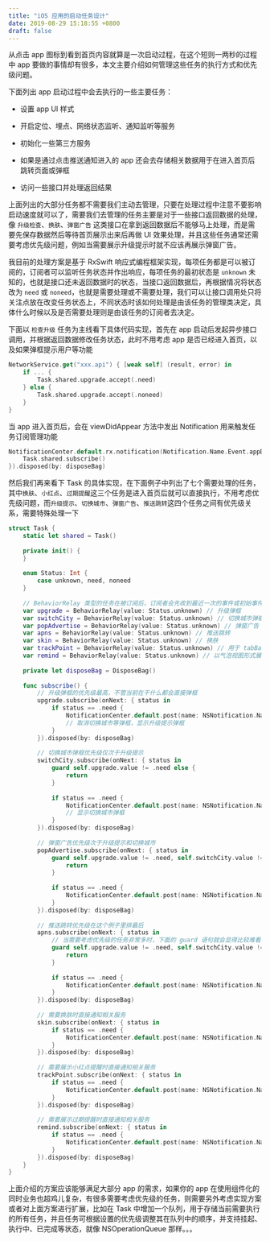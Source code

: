 ```yaml
---
title: "iOS 应用的启动任务设计"
date: 2019-08-29 15:18:55 +0800
draft: false
---
```


从点击 app 图标到看到首页内容就算是一次启动过程，在这个短则一两秒的过程中 app 要做的事情却有很多，本文主要介绍如何管理这些任务的执行方式和优先级问题。

下面列出 app 启动过程中会去执行的一些主要任务：

- 设置 app UI 样式

- 开启定位、埋点、网络状态监听、通知监听等服务

- 初始化一些第三方服务

- 如果是通过点击推送通知进入的 app 还会去存储相关数据用于在进入首页后跳转页面或弹框

- 访问一些接口并处理返回结果

上面列出的大部分任务都不需要我们主动去管理，只要在处理过程中注意不要影响启动速度就可以了，需要我们去管理的任务主要是对于一些接口返回数据的处理，像 `升级检查`、`换肤`、`弹窗广告` 这类接口在拿到返回数据后不能够马上处理，而是需要先保存数据然后等待首页展示出来后再做 UI 效果处理，并且这些任务通常还需要考虑优先级问题，例如当需要展示升级提示时就不应该再展示弹窗广告。

我目前的处理方案是基于 RxSwift 响应式编程框架实现，每项任务都是可以被订阅的，订阅者可以监听任务状态并作出响应，每项任务的最初状态是 `unknown` 未知的，也就是接口还未返回数据时的状态，当接口返回数据后，再根据情况将状态改为 `need` 或 `noneed`，也就是需要处理或不需要处理，我们可以让接口调用处只将关注点放在改变任务状态上，不同状态时该如何处理是由该任务的管理类决定，具体什么时候以及是否需要处理则是由该任务的订阅者去决定。

下面以 `检查升级` 任务为主线看下具体代码实现，首先在 app 启动后发起异步接口调用，并根据返回数据修改任务状态，此时不用考虑 app 是否已经进入首页，以及如果弹框提示用户等功能

```swift
NetworkService.get("xxx.api") { [weak self] (result, error) in
    if ... {
        Task.shared.upgrade.accept(.need)
    } else {
        Task.shared.upgrade.accept(.noneed)
    }
}
```

当 app 进入首页后，会在 viewDidAppear 方法中发出 Notification 用来触发任务订阅管理功能

```swift
NotificationCenter.default.rx.notification(Notification.Name.Event.appDidAppear).subscribe(onNext: { notification in
    Task.shared.subscribe()
}).disposed(by: disposeBag)
```

然后我们再来看下 Task 的具体实现，在下面例子中列出了七个需要处理的任务，其中`换肤`、`小红点`、`过期提醒`这三个任务是进入首页后就可以直接执行，不用考虑优先级问题，而`升级提示`、`切换城市`、`弹窗广告`、`推送跳转`这四个任务之间有优先级关系，需要特殊处理一下

```swift
struct Task {
    static let shared = Task()
    
    private init() {
    }
    
    enum Status: Int {
        case unknown, need, noneed
    }
    
    // BehaviorRelay 类型的任务在被订阅后，订阅者会先收到最近一次的事件或初始事件
    var upgrade = BehaviorRelay(value: Status.unknown) // 升级弹框
    var switchCity = BehaviorRelay(value: Status.unknown) // 切换城市弹框
    var popAdvertise = BehaviorRelay(value: Status.unknown) // 弹窗广告
    var apns = BehaviorRelay(value: Status.unknown) // 推送跳转
    var skin = BehaviorRelay(value: Status.unknown) // 换肤
    var trackPoint = BehaviorRelay(value: Status.unknown) // 用于 tabBarItem 等地方的小红点提醒
    var remind = BehaviorRelay(value: Status.unknown) // 以气泡视图形式展示的过期提醒
    
    private let disposeBag = DisposeBag()
    
    func subscribe() {
        // 升级弹框的优先级最高，不管当前在干什么都会直接弹框
        upgrade.subscribe(onNext: { status in
            if status == .need {
                NotificationCenter.default.post(name: NSNotification.Name.Event.hidePopAdvertise, object: nil)
                // 取消切换城市等弹框，显示升级提示弹框
            }
        }).disposed(by: disposeBag)
        
        // 切换城市弹框优先级仅次于升级提示
        switchCity.subscribe(onNext: { status in
            guard self.upgrade.value != .need else {
                return
            }
            
            if status == .need {
                NotificationCenter.default.post(name: NSNotification.Name.Event.hidePopAdvertise, object: nil)
                // 显示切换城市弹框
            }
        }).disposed(by: disposeBag)
        
        // 弹窗广告优先级次于升级提示和切换城市
        popAdvertise.subscribe(onNext: { status in
            guard self.upgrade.value != .need, self.switchCity.value != .need else {
                return
            }
            
            if status == .need {
                NotificationCenter.default.post(name: NSNotification.Name.Event.showPopAdvertise, object: nil)
            }
        }).disposed(by: disposeBag)
        
        // 推送跳转优先级在这个例子里排最后
        apns.subscribe(onNext: { status in
            // 当需要考虑优先级的任务非常多时，下面的 guard 语句就会显得比较难看，并且其他任务的处理方式也会变得复杂，所以目前实现方式更适用于中小项目
            guard self.upgrade.value != .need, self.switchCity.value != .need, self.popAdvertise.value != .need else {
                return
            }
            
            if status == .need {
                NotificationCenter.default.post(name: NSNotification.Name.Event.apns, object: nil)
            }
        }).disposed(by: disposeBag)
        
        // 需要换肤时直接通知相关服务
        skin.subscribe(onNext: { status in
            if status == .need {
                NotificationCenter.default.post(name: NSNotification.Name.Event.skin, object: nil)
            }
        }).disposed(by: disposeBag)
        
        // 需要展示小红点提醒时直接通知相关服务
        trackPoint.subscribe(onNext: { status in
            if status == .need {
                NotificationCenter.default.post(name: NSNotification.Name.Event.trackPoint, object: nil)
            }
        }).disposed(by: disposeBag)
        
        // 需要展示过期提醒时直接通知相关服务
        remind.subscribe(onNext: { status in
            if status == .need {
                NotificationCenter.default.post(name: NSNotification.Name.Event.remind, object: nil)
            }
        }).disposed(by: disposeBag)
    }
}
```

上面介绍的方案应该能够满足大部分 app 的需求，如果你的 app 在使用组件化的同时业务也超鸡儿复杂，有很多需要考虑优先级的任务，则需要另外考虑实现方案或者对上面方案进行扩展，比如在 Task 中增加一个队列，用于存储当前需要执行的所有任务，并且任务可根据设置的优先级调整其在队列中的顺序，并支持挂起、执行中、已完成等状态，就像 NSOperationQueue 那样。。。

